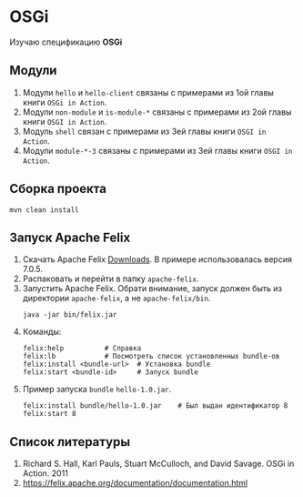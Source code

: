 # OSGi

Изучаю спецификацию __OSGi__

## Модули

1. Модули `hello` и `hello-client` связаны с примерами из 1ой главы книги `OSGi in Action`.
2. Модули `non-module` и `is-module-*` связаны с примерами из 2ой главы книги `OSGI in Action`.
3. Модуль `shell` связан с примерами из 3ей главы книги `OSGI in Action`.
4. Модули `module-*-3` связаны с примерами из 3ей главы книги `OSGI in Action`.

## Сборка проекта

~~~
mvn clean install
~~~

## Запуск Apache Felix

1. Скачать Apache Felix [Downloads](https://felix.apache.org/documentation/downloads.html).
   В примере использовалась версия 7.0.5.
2. Распаковать и перейти в папку `apache-felix`.
3. Запустить Apache Felix. Обрати внимание, запуск должен быть из директории `apache-felix`, а не `apache-felix/bin`.
   ~~~
   java -jar bin/felix.jar
   ~~~
4. Команды:
   ~~~
   felix:help          # Справка
   felix:lb            # Посмотреть список установленных bundle-ов
   felix:install <bundle-url>  # Установка bundle
   felix:start <bundle-id>     # Запуск bundle
   ~~~
5. Пример запуска `bundle` `hello-1.0.jar`.
   ~~~
   felix:install bundle/hello-1.0.jar    # Был выдан идентификатор 8
   felix:start 8
   ~~~

## Список литературы

1. Richard S. Hall, Karl Pauls, Stuart McCulloch, and David Savage. OSGi in Action. 2011
2. https://felix.apache.org/documentation/documentation.html
